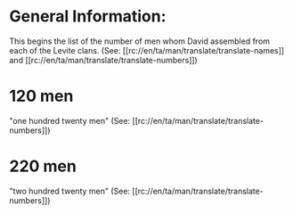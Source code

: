 # General Information:

This begins the list of the number of men whom David assembled from each of the Levite clans. (See: [[rc://en/ta/man/translate/translate-names]] and [[rc://en/ta/man/translate/translate-numbers]])

# 120 men

"one hundred twenty men" (See: [[rc://en/ta/man/translate/translate-numbers]])

# 220 men

"two hundred twenty men" (See: [[rc://en/ta/man/translate/translate-numbers]])